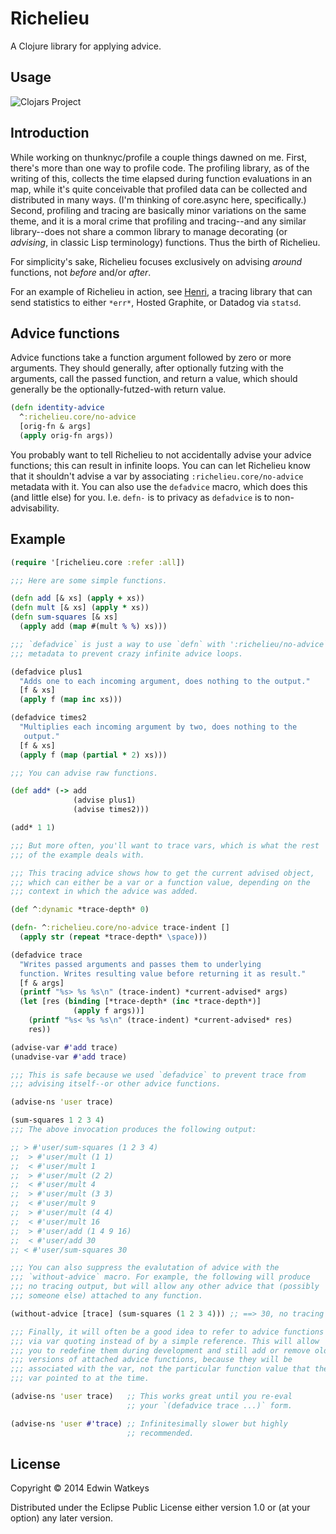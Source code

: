 # Richelieu

A Clojure library for applying advice.

## Usage

![Clojars Project](http://clojars.org/thunknyc/richelieu/latest-version.svg)


## Introduction

While working on thunknyc/profile a couple things dawned on me. First,
there's more than one way to profile code. The profiling library, as
of the writing of this, collects the time elapsed during function
evaluations in an map, while it's quite conceivable that profiled data
can be collected and distributed in many ways. (I'm thinking of
core.async here, specifically.) Second, profiling and tracing are
basically minor variations on the same theme, and it is a moral crime
that profiling and tracing--and any similar library--does not share a
common library to manage decorating (or _advising_, in classic Lisp
terminology) functions. Thus the birth of Richelieu.

For simplicity's sake, Richelieu focuses exclusively on advising
_around_ functions, not _before_ and/or _after_.

For an example of Richelieu in action, see
[Henri](http://github.com/thunknyc/henri), a tracing library that can
send statistics to either `*err*`, Hosted Graphite, or Datadog via
`statsd`.

## Advice functions

Advice functions take a function argument followed by zero or more
arguments. They should generally, after optionally futzing with the
arguments, call the passed function, and return a value, which should
generally be the optionally-futzed-with return value.

```clojure
(defn identity-advice
  ^:richelieu.core/no-advice
  [orig-fn & args]
  (apply orig-fn args))
```

You probably want to tell Richelieu to not accidentally advise your
advice functions; this can result in infinite loops. You can can let
Richelieu know that it shouldn't advise a var by associating
`:richelieu.core/no-advice` metadata with it. You can also use the
`defadvice` macro, which does this (and little else) for
you. I.e. `defn-` is to privacy as `defadvice` is to non-advisability.

## Example

```clojure
(require '[richelieu.core :refer :all])

;;; Here are some simple functions.

(defn add [& xs] (apply + xs))
(defn mult [& xs] (apply * xs))
(defn sum-squares [& xs]
  (apply add (map #(mult % %) xs)))

;;; `defadvice` is just a way to use `defn` with ':richelieu/no-advice`
;;; metadata to prevent crazy infinite advice loops.

(defadvice plus1
  "Adds one to each incoming argument, does nothing to the output."
  [f & xs]
  (apply f (map inc xs)))

(defadvice times2
  "Multiplies each incoming argument by two, does nothing to the
   output."
  [f & xs]
  (apply f (map (partial * 2) xs)))

;;; You can advise raw functions.

(def add* (-> add
              (advise plus1)
              (advise times2)))

(add* 1 1)

;;; But more often, you'll want to trace vars, which is what the rest
;;; of the example deals with.

;;; This tracing advice shows how to get the current advised object,
;;; which can either be a var or a function value, depending on the
;;; context in which the advice was added.

(def ^:dynamic *trace-depth* 0)

(defn- ^:richelieu.core/no-advice trace-indent []
  (apply str (repeat *trace-depth* \space)))

(defadvice trace
  "Writes passed arguments and passes them to underlying
  function. Writes resulting value before returning it as result."
  [f & args] 
  (printf "%s> %s %s\n" (trace-indent) *current-advised* args)
  (let [res (binding [*trace-depth* (inc *trace-depth*)]
              (apply f args))]
    (printf "%s< %s %s\n" (trace-indent) *current-advised* res)
    res))

(advise-var #'add trace)
(unadvise-var #'add trace)

;;; This is safe because we used `defadvice` to prevent trace from
;;; advising itself--or other advice functions.

(advise-ns 'user trace)

(sum-squares 1 2 3 4)
;;; The above invocation produces the following output:

;; > #'user/sum-squares (1 2 3 4)
;;  > #'user/mult (1 1)
;;  < #'user/mult 1
;;  > #'user/mult (2 2)
;;  < #'user/mult 4
;;  > #'user/mult (3 3)
;;  < #'user/mult 9
;;  > #'user/mult (4 4)
;;  < #'user/mult 16
;;  > #'user/add (1 4 9 16)
;;  < #'user/add 30
;; < #'user/sum-squares 30

;;; You can also suppress the evalutation of advice with the
;;; `without-advice` macro. For example, the following will produce
;;; no tracing output, but will allow any other advice that (possibly
;;; someone else) attached to any function.

(without-advice [trace] (sum-squares (1 2 3 4))) ;; ==> 30, no tracing

;;; Finally, it will often be a good idea to refer to advice functions
;;; via var quoting instead of by a simple reference. This will allow
;;; you to redefine them during development and still add or remove old
;;; versions of attached advice functions, because they will be
;;; associated with the var, not the particular function value that the
;;; var pointed to at the time.

(advise-ns 'user trace)   ;; This works great until you re-eval
                          ;; your `(defadvice trace ...)` form.

(advise-ns 'user #'trace) ;; Infinitesimally slower but highly
                          ;; recommended.
```

## License

Copyright © 2014 Edwin Watkeys

Distributed under the Eclipse Public License either version 1.0 or (at
your option) any later version.
